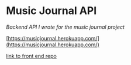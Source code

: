 
# Music Journal API

  

_Backend API I wrote for the music journal project_

  

[https://musicjournal.herokuapp.com/](https://musicjournal.herokuapp.com/)

[link to front end repo](https://github.com/sm7515/music-journal-react-app)